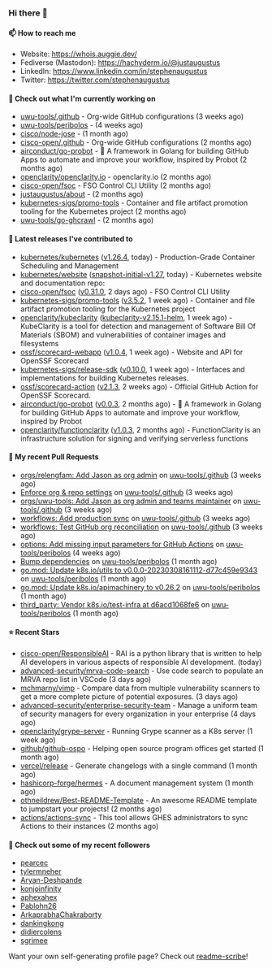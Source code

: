 ### Hi there 👋

#### 📫 How to reach me

- Website: https://whois.auggie.dev/
- Fediverse (Mastodon): https://hachyderm.io/@justaugustus
- LinkedIn: https://www.linkedin.com/in/stephenaugustus
- Twitter: https://twitter.com/stephenaugustus

#### 👷 Check out what I'm currently working on

- [uwu-tools/.github](https://github.com/uwu-tools/.github) - Org-wide GitHub configurations (3 weeks ago)
- [uwu-tools/peribolos](https://github.com/uwu-tools/peribolos) -  (4 weeks ago)
- [cisco/node-jose](https://github.com/cisco/node-jose) -  (1 month ago)
- [cisco-open/.github](https://github.com/cisco-open/.github) - Org-wide GitHub configurations (2 months ago)
- [airconduct/go-probot](https://github.com/airconduct/go-probot) - 🤖 A framework in Golang for building GitHub Apps to automate and improve your workflow, inspired by Probot (2 months ago)
- [openclarity/openclarity.io](https://github.com/openclarity/openclarity.io) - openclarity.io (2 months ago)
- [cisco-open/fsoc](https://github.com/cisco-open/fsoc) - FSO Control CLI Utility (2 months ago)
- [justaugustus/about](https://github.com/justaugustus/about) -  (2 months ago)
- [kubernetes-sigs/promo-tools](https://github.com/kubernetes-sigs/promo-tools) - Container and file artifact promotion tooling for the Kubernetes project (2 months ago)
- [uwu-tools/go-ghcrawl](https://github.com/uwu-tools/go-ghcrawl) -  (2 months ago)

#### 🔭 Latest releases I've contributed to

- [kubernetes/kubernetes](https://github.com/kubernetes/kubernetes) ([v1.26.4](https://github.com/kubernetes/kubernetes/releases/tag/v1.26.4), today) - Production-Grade Container Scheduling and Management
- [kubernetes/website](https://github.com/kubernetes/website) ([snapshot-initial-v1.27](https://github.com/kubernetes/website/releases/tag/snapshot-initial-v1.27), today) - Kubernetes website and documentation repo: 
- [cisco-open/fsoc](https://github.com/cisco-open/fsoc) ([v0.31.0](https://github.com/cisco-open/fsoc/releases/tag/v0.31.0), 2 days ago) - FSO Control CLI Utility
- [kubernetes-sigs/promo-tools](https://github.com/kubernetes-sigs/promo-tools) ([v3.5.2](https://github.com/kubernetes-sigs/promo-tools/releases/tag/v3.5.2), 1 week ago) - Container and file artifact promotion tooling for the Kubernetes project
- [openclarity/kubeclarity](https://github.com/openclarity/kubeclarity) ([kubeclarity-v2.15.1-helm](https://github.com/openclarity/kubeclarity/releases/tag/kubeclarity-v2.15.1-helm), 1 week ago) - KubeClarity is a tool for detection and management of Software Bill Of Materials (SBOM) and vulnerabilities of container images and filesystems
- [ossf/scorecard-webapp](https://github.com/ossf/scorecard-webapp) ([v1.0.4](https://github.com/ossf/scorecard-webapp/releases/tag/v1.0.4), 1 week ago) - Website and API for OpenSSF Scorecard
- [kubernetes-sigs/release-sdk](https://github.com/kubernetes-sigs/release-sdk) ([v0.10.0](https://github.com/kubernetes-sigs/release-sdk/releases/tag/v0.10.0), 1 week ago) - Interfaces and implementations for building Kubernetes releases.
- [ossf/scorecard-action](https://github.com/ossf/scorecard-action) ([v2.1.3](https://github.com/ossf/scorecard-action/releases/tag/v2.1.3), 2 weeks ago) - Official GitHub Action for OpenSSF Scorecard.
- [airconduct/go-probot](https://github.com/airconduct/go-probot) ([v0.0.3](https://github.com/airconduct/go-probot/releases/tag/v0.0.3), 2 months ago) - 🤖 A framework in Golang for building GitHub Apps to automate and improve your workflow, inspired by Probot
- [openclarity/functionclarity](https://github.com/openclarity/functionclarity) ([v1.0.3](https://github.com/openclarity/functionclarity/releases/tag/v1.0.3), 2 months ago) - FunctionClarity is an infrastructure solution for signing and verifying serverless functions

#### 🔨 My recent Pull Requests

- [orgs/relengfam: Add Jason as org admin](https://github.com/uwu-tools/.github/pull/12) on [uwu-tools/.github](https://github.com/uwu-tools/.github) (3 weeks ago)
- [Enforce org &amp; repo settings](https://github.com/uwu-tools/.github/pull/11) on [uwu-tools/.github](https://github.com/uwu-tools/.github) (3 weeks ago)
- [orgs/uwu-tools: Add Jason as org admin and teams maintainer](https://github.com/uwu-tools/.github/pull/10) on [uwu-tools/.github](https://github.com/uwu-tools/.github) (3 weeks ago)
- [workflows: Add production sync](https://github.com/uwu-tools/.github/pull/9) on [uwu-tools/.github](https://github.com/uwu-tools/.github) (3 weeks ago)
- [workflows: Test GitHub org reconciliation](https://github.com/uwu-tools/.github/pull/7) on [uwu-tools/.github](https://github.com/uwu-tools/.github) (3 weeks ago)
- [options: Add missing input parameters for GitHub Actions](https://github.com/uwu-tools/peribolos/pull/196) on [uwu-tools/peribolos](https://github.com/uwu-tools/peribolos) (4 weeks ago)
- [Bump dependencies](https://github.com/uwu-tools/peribolos/pull/195) on [uwu-tools/peribolos](https://github.com/uwu-tools/peribolos) (1 month ago)
- [go.mod: Update k8s.io/utils to v0.0.0-20230308161112-d77c459e9343](https://github.com/uwu-tools/peribolos/pull/194) on [uwu-tools/peribolos](https://github.com/uwu-tools/peribolos) (1 month ago)
- [go.mod: Update k8s.io/apimachinery to v0.26.2](https://github.com/uwu-tools/peribolos/pull/192) on [uwu-tools/peribolos](https://github.com/uwu-tools/peribolos) (1 month ago)
- [third_party: Vendor k8s.io/test-infra at d6acd1068fe6](https://github.com/uwu-tools/peribolos/pull/180) on [uwu-tools/peribolos](https://github.com/uwu-tools/peribolos) (1 month ago)

#### ⭐ Recent Stars

- [cisco-open/ResponsibleAI](https://github.com/cisco-open/ResponsibleAI) - RAI is a python library that is written to help AI developers in various aspects of responsible AI development. (today)
- [advanced-security/mrva-code-search](https://github.com/advanced-security/mrva-code-search) - Use code search to populate an MRVA repo list in VSCode (3 days ago)
- [mchmarny/vimp](https://github.com/mchmarny/vimp) - Compare data from multiple vulnerability scanners to get a more complete picture of potential exposures. (3 days ago)
- [advanced-security/enterprise-security-team](https://github.com/advanced-security/enterprise-security-team) - Manage a uniform team of security managers for every organization in your enterprise (4 days ago)
- [openclarity/grype-server](https://github.com/openclarity/grype-server) - Running Grype scanner as a K8s server (1 week ago)
- [github/github-ospo](https://github.com/github/github-ospo) - Helping open source program offices get started (1 month ago)
- [vercel/release](https://github.com/vercel/release) - Generate changelogs with a single command (1 month ago)
- [hashicorp-forge/hermes](https://github.com/hashicorp-forge/hermes) - A document management system (1 month ago)
- [othneildrew/Best-README-Template](https://github.com/othneildrew/Best-README-Template) - An awesome README template to jumpstart your projects!  (2 months ago)
- [actions/actions-sync](https://github.com/actions/actions-sync) - This tool allows GHES administrators to sync Actions to their instances (2 months ago)

#### 👯 Check out some of my recent followers

- [pearcec](https://github.com/pearcec)
- [tylermneher](https://github.com/tylermneher)
- [Aryan-Deshpande](https://github.com/Aryan-Deshpande)
- [konjoinfinity](https://github.com/konjoinfinity)
- [aphexahex](https://github.com/aphexahex)
- [Pablohn26](https://github.com/Pablohn26)
- [ArkaprabhaChakraborty](https://github.com/ArkaprabhaChakraborty)
- [dankingkong](https://github.com/dankingkong)
- [didiercolens](https://github.com/didiercolens)
- [sgrimee](https://github.com/sgrimee)

Want your own self-generating profile page? Check out [readme-scribe](https://github.com/muesli/readme-scribe)!

